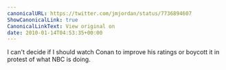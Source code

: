 ```yaml
---
canonicalURL: https://twitter.com/jmjordan/status/7736894607
ShowCanonicalLink: true
CanonicalLinkText: View original on
date: 2010-01-14T04:53:35+00:00
---
```

I can't decide if I should watch Conan to improve his ratings or boycott it in protest of what NBC is doing.